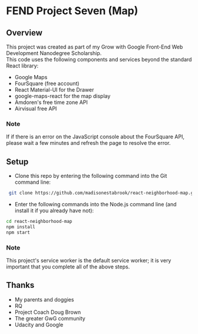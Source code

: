 # FEND Project Seven (Map) #
## Overview ##
This project was created as part of my Grow with Google Front-End Web Development Nanodegree Scholarship.  <br>
This code uses the following components and services beyond the standard React library: 
* Google Maps
* FourSquare (free account)
* React Material-UI for the Drawer
* google-maps-react for the map display 
* Amdoren's free time zone API 
* Airvisual free API
### Note ###
If if there is an error on the JavaScript console about the FourSquare API, please wait a few minutes and refresh the page to resolve the error.
## Setup ##
* Clone this repo by entering the following command into the Git command line: 
```bash
 git clone https://github.com/madisonestabrook/react-neighborhood-map.git
```
* Enter the following commands into the Node.js command line (and install it if you already have not): 
```bash
cd react-neighborhood-map
npm install
npm start
```
### Note ###
This project's service worker is the default service worker; it is very important that you complete all of the above steps. 
## Thanks ## 
* My parents and doggies 
* RQ 
* Project Coach Doug Brown 
* The greater GwG community 
* Udacity and Google
